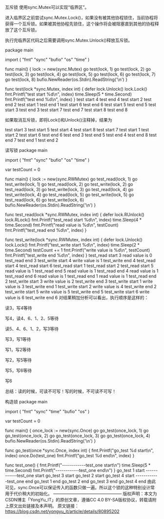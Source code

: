 互斥锁
使用sync.Mutex可以实现“临界区”。

进入临界区之前尝试sync.Mutex.Lock()，如果没有被其他协程锁住，当前协程将获得一个互斥锁。如果被其他协程先锁住，这个操作将会被阻塞直到其他的协程释放了这个互斥锁。

执行完临界区代码之后需要调用sync.Mutex.Unlock()释放互斥锁。

package main

import (
	"fmt"
	"sync"
	"bufio"
	"os"
	"time"
)

func main() {
	lock := new(sync.Mutex)
	go test(lock, 1)
	go test(lock, 2)
	go test(lock, 3)
	go test(lock, 4)
	go test(lock, 5)
	go test(lock, 6)
	go test(lock, 7)
	go test(lock, 8)
	bufio.NewReader(os.Stdin).ReadString('\n')
}

func test(lock *sync.Mutex, index int) {
	defer lock.Unlock()
	lock.Lock()
	fmt.Printf("test start %d\n", index)
	time.Sleep(5 * time.Second)
	fmt.Printf("test end %d\n", index)
}
test start 4
test end 4
test start 2
test end 2
test start 1
test end 1
test start 6
test end 6
test start 5
test end 5
test start 3
test end 3
test start 7
test end 7
test start 8
test end 8

如果取消互斥锁，即将Lock()和Unlock()注释掉，结果为

test start 3
test start 5
test start 4
test start 8
test start 7
test start 1
test start 2
test start 6
test end 6
test end 3
test end 5
test end 4
test end 8
test end 7
test end 1
test end 2

读写锁
package main

import (
	"fmt"
	"sync"
	"bufio"
	"os"
	"time"
)

var testCount = 0

func main() {
	lock := new(sync.RWMutex)
	go test_read(lock, 1)
	go test_write(lock, 1)
	go test_read(lock, 2)
	go test_write(lock, 2)
	go test_read(lock, 3)
	go test_write(lock, 3)
	go test_read(lock, 4)
	go test_write(lock, 4)
	go test_read(lock, 5)
	go test_write(lock, 5)
	go test_read(lock, 6)
	go test_write(lock, 6)
	bufio.NewReader(os.Stdin).ReadString('\n')
}

func test_read(lock *sync.RWMutex, index int) {
	defer lock.RUnlock()
	lock.RLock()
	fmt.Printf("test_read start %d\n", index)
	time.Sleep(4 * time.Second)
	fmt.Printf("read value is %d\n", testCount)
	fmt.Printf("test_read end %d\n", index)
}

func test_write(lock *sync.RWMutex, index int) {
	defer lock.Unlock()
	lock.Lock()
	fmt.Printf("test_write start %d\n", index)
	time.Sleep(2 * time.Second)
	testCount += 1
	fmt.Printf("write value is %d\n", testCount)
	fmt.Printf("test_write end %d\n", index)
}
test_read start 3
read value is 0
test_read end 3
test_write start 4
write value is 1
test_write end 4
test_read start 4
test_read start 6
test_read start 1
test_read start 2
test_read start 5
read value is 1
test_read end 5
read value is 1
test_read end 4
read value is 1
test_read end 6
read value is 1
test_read end 1
read value is 1
test_read end 2
test_write start 3
write value is 2
test_write end 3
test_write start 1
write value is 3
test_write end 1
test_write start 2
write value is 4
test_write end 2
test_write start 5
write value is 5
test_write end 5
test_write start 6
write value is 6
test_write end 6
对结果稍加分析可以看出，执行顺序是这样的：

读3，写4等待

写4，读4、6、1、2、5等待

读5、4、6、1、2，写3等待

写3，写1等待

写1，写2等待

写2，写5等待

写5，写6等待

写6

总结：读的时候，可读不可写！写的时候，不可读不可写！

构造锁
package main

import (
	"fmt"
	"sync"
	"time"
	"bufio"
	"os"
)

var testCount = 0

func main() {
	once_lock := new(sync.Once)
	go go_test(once_lock, 1)
	go go_test(once_lock, 2)
	go go_test(once_lock, 3)
	go go_test(once_lock, 4)
	bufio.NewReader(os.Stdin).ReadString('\n')
}

func go_test(once *sync.Once, index int) {
	fmt.Printf("go_test %d start\n", index)
	once.Do(test_one)
	fmt.Printf("go_test %d end\n", index)
}

func test_one() {
	fmt.Printf("------------test_one start\n")
	time.Sleep(5 * time.Second)
	fmt.Printf("------------test_one end\n")
}
go_test 1 start
------------test_one start
go_test 3 start
go_test 2 start
go_test 4 start
------------test_one end
go_test 1 end
go_test 2 end
go_test 3 end
go_test 4 end
由此可见，sync.Once可以保证传入的函数只做一遍。所以这个锁的这种特别设计常用于代价稍大的初始化。
————————————————
版权声明：本文为CSDN博主「YongYu_IT」的原创文章，遵循CC 4.0 BY-SA版权协议，转载请附上原文出处链接及本声明。
原文链接：https://blog.csdn.net/yongyu_it/article/details/80895202